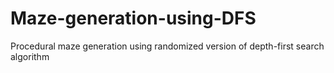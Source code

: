 # Maze-generation-using-DFS
Procedural maze generation using randomized version of depth-first search algorithm
